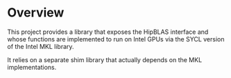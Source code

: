 <!---
Copyright 2021-2023 UT-Battelle
See LICENSE.txt in the root of the source distribution for license info.
-->

# Overview

This project provides a library that exposes the HipBLAS interface
and whose functions are implemented to run on Intel GPUs via the
SYCL version of the Intel MKL library.

It relies on a separate shim library that actually depends on the MKL
implementations.

